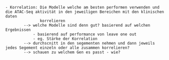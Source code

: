
	- Korrelation: Die Modelle welche am besten performen verwenden und die ATAC-Seq aktivität in den jeweiligen Bereichen mit den klinischen daten
	               korrelieren
			--> welche Modelle sind denn gut? basierend auf welchen Ergebnissen
				- basierend auf performance von leave one out 
				- eg. Stärke der Korrelation
			--> durchscnitt in den segementen nehmen und dann jeweils jedes Segement einzeln oder alle zusammen korrelieren?
			--> schauen zu welchem Gen es passt - wie?
